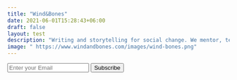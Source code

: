 ```yaml
---
title: "Wind&Bones"
date: 2021-06-01T15:28:43+06:00
draft: false
layout: test
description: "Writing and storytelling for social change. We mentor, teach and consult. Run by writers Dr Hannah Stevens & Dr Will Buckingham."
image: " https://www.windandbones.com/images/wind-bones.png"
---
```


<div class="hero__subscribe">
  <form class="subscribe-form validate" name="signup"  method="POST" data-netlify="true" action="/almost-there">
    <input class="subscribe-email required email" name="email" id="email" type="email" onfocus="this.placeholder = ''" onblur="this.placeholder = 'Enter your Email'" placeholder="Enter your Email">
    <button type="submit" class="button button--primary button--small subscribe-button">Subscribe</button>
  </form>
</div> 
